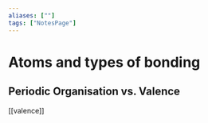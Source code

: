 ```yaml
---
aliases: [""]
tags: ["NotesPage"]
---
```


# Atoms and types of bonding

## Periodic Organisation vs. Valence
[[valence]]
